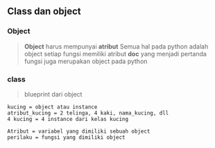 ## Class dan object
### Object
> **Object** harus mempunyai **atribut**
> Semua hal pada python adalah object
>  setiap fungsi memiliki atribut **__doc__** yang menjadi pertanda fungsi juga merupakan object pada python

### class

> blueprint dari object

```commandline
kucing = object atau instance
atribut_kucing = 2 telinga, 4 kaki, nama_kucing, dll
4 kucing = 4 instance dari kelas kucing

```

```commandline
Atribut = variabel yang dimiliki sebuah object
perilaku = fungsi yang dimiliki object
```